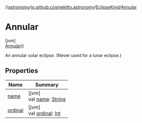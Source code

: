 //[astronomy](../../../../index.md)/[io.github.cosinekitty.astronomy](../../index.md)/[EclipseKind](../index.md)/[Annular](index.md)

# Annular

[jvm]\
[Annular](index.md)()

An annular solar eclipse. (Never used for a lunar eclipse.)

## Properties

| Name | Summary |
|---|---|
| [name](../../-node-event-kind/-invalid/index.md#-372974862%2FProperties%2F-1216412040) | [jvm]<br>val [name](../../-node-event-kind/-invalid/index.md#-372974862%2FProperties%2F-1216412040): [String](https://kotlinlang.org/api/latest/jvm/stdlib/kotlin/-string/index.html) |
| [ordinal](../../-node-event-kind/-invalid/index.md#-739389684%2FProperties%2F-1216412040) | [jvm]<br>val [ordinal](../../-node-event-kind/-invalid/index.md#-739389684%2FProperties%2F-1216412040): [Int](https://kotlinlang.org/api/latest/jvm/stdlib/kotlin/-int/index.html) |
